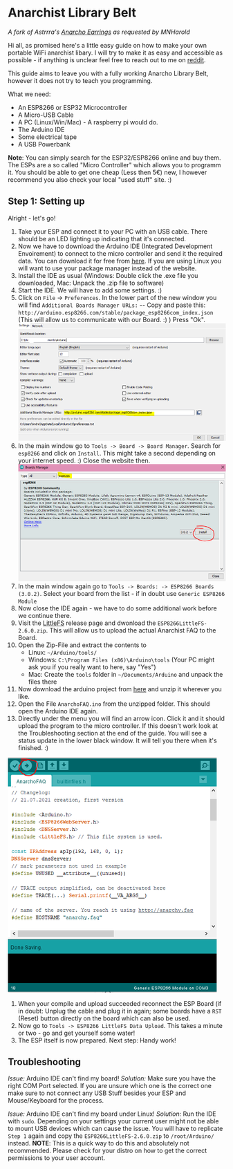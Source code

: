 # Anarchist Library Belt

*A fork of Astrrra's [Anarcho Earrings](https://github.com/Astrrra/AnarchoEarrings) as requested by MNHarold*

Hi all, as promised here's a little easy guide on how to make your own portable WiFi anarchist libary. I will try to make it as easy and accessible as possible - if anything is unclear feel free to reach out to me on [reddit](https://www.reddit.com/user/aruffj_).

This guide aims to leave you with a fully working Anarcho Library Belt, however it does not try to teach you programming. 

What we need:
* An ESP8266 or ESP32 Microcontroller
* A Micro-USB Cable
* A PC (Linux/Win/Mac) - A raspberry pi would do. 
* The Arduino IDE
* Some electrical tape
* A USB Powerbank

**Note**: You can simply search for the ESP32/ESP8266 online and buy them. The ESPs are a so called "Micro Controller" which allows you to programm it. You should be able to get one cheap (Less then 5€) new, I however recommend you also check your local "used stuff" site. :)

## Step 1: Setting up

Alright - let's go!

1. Take your ESP and connect it to your PC with an USB cable. There should be an LED lighting up indicating that it's connected.
1. Now we have to download the Arduino IDE (Integrated Development Envoirement) to connect to the micro controller and send it the required data. You can download it for free from [here](https://www.arduino.cc/en/software). If you are using Linux you will want to use your package manager instead of the website.
1. Install the IDE as usual (Windows: Double click the .exe file you downloaded, Mac: Unpack the .zip file to software)
1. Start the IDE. We will have to add some settings. :)
1. Click on `File` -> `Preferences`. In the lower part of the new window you will find `Additional Boards Manager URLs:` -- Copy and paste this: `http://arduino.esp8266.com/stable/package_esp8266com_index.json` (This will allow us to communicate with our Board. :) ) Press "Ok".
![Arduino IDE Preferences Dialoge](/pictures/01_arduino_preference_dialoge.png)
1. In the main window go to `Tools -> Board -> Board Manager`. Search for `esp8266` and click on `Install`. This might take a second depending on your internet speed. :) Close the website then.
![Arduino IDE Board Manager Dialoge](/pictures/02_arduino_board_manager_dialoge.png)
1. In the main window again go to `Tools -> Boards: -> ESP8266 Boards (3.0.2)`. Select your board from the list - if in doubt use `Generic ESP8266 Module` 
1. Now close the IDE again - we have to do some additional work before we continue there.
1. Visit the [LittleFS](https://github.com/earlephilhower/arduino-esp8266littlefs-plugin/releases) release page and dwonload the `ESP8266LittleFS-2.6.0.zip`. This will allow us to upload the actual Anarchist FAQ to the Board.
1. Open the Zip-File and extract the contents to
    * Linux: `~/Arduino/tools/`
	* Windows: `C:\Program Files (x86)\Arduino\tools` (Your PC might ask you if you really want to here, say "Yes")
	* Mac: Create the `tools` folder in `~/Documents/Arduino` and unpack the files there
1. Now download the arduino project from [here](https://github.com/aruffj/AnachoLibraryBelt/releases/tag/v1.0) and unzip it wherever you like.
1. Open the File `AnarchoFAQ.ino` from the unzipped folder. This should open the Arduino IDE again.
1. Directly under the menu you will find an arrow icon. Click it and it should upload the program to the micro controller. If this doesn't work look at the Troubleshooting section at the end of the guide. You will see a status update in the lower black window. It will tell you there when it's finished. :)

![Arduino IDE Compile and Upload](/pictures/03_arduino_compile_and_upload.png)
1. When your compile and upload succeeded reconnect the ESP Board (if in doubt: Unplug the cable and plug it in again; some boards have a `RST` (Reset) button directly on the board which can also be used.
1. Now go to `Tools -> ESP8266 LittleFS Data Upload`. This takes a minute or two - go and get yourself some water!
1. The ESP itself is now prepared. Next step: Handy work!

## Troubleshooting
*Issue:* Arduino IDE can't find my board!
*Solution:* Make sure you have the right COM Port selected. If you are unsure which one is the correct one make sure to not connect any USB Stuff besides your ESP and Mouse/Keyboard for the process.

*Issue:* Arduino IDE can't find my board under Linux!
*Solution:* Run the IDE with `sudo`. Depending on your settings your current user might not be able to mount USB devices which can cause the issue. You will have to replicate `Step 1` again and copy the `ESP8266LittleFS-2.6.0.zip` to `/root/Arduino/` instead. **NOTE**: This is a quick way to do this and absolutely not recommended. Please check for your distro on how to get the correct permissions to your user account. 